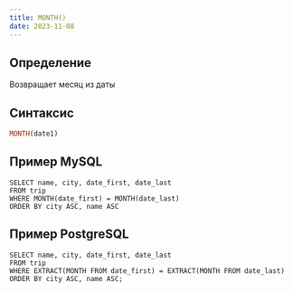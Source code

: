 ```yaml
---
title: MONTH()
date: 2023-11-08
---
```

## Определение
Возвращает месяц из даты

## Синтаксис
```sql
MONTH(date1) 
```

## Пример MySQL
```mysql
SELECT name, city, date_first, date_last
FROM trip
WHERE MONTH(date_first) = MONTH(date_last)
ORDER BY city ASC, name ASC
```

## Пример PostgreSQL
```postgresql
SELECT name, city, date_first, date_last
FROM trip
WHERE EXTRACT(MONTH FROM date_first) = EXTRACT(MONTH FROM date_last)
ORDER BY city ASC, name ASC;
```